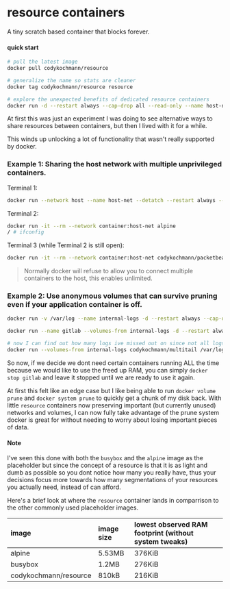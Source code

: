 # resource containers

A tiny scratch based container that blocks forever.

#### quick start
```bash
# pull the latest image
docker pull codykochmann/resource

# generalize the name so stats are cleaner
docker tag codykochmann/resource resource

# explore the unexpected benefits of dedicated resource containers
docker run -d --restart always --cap-drop all --read-only --name host-net --network host resource
```

At first this was just an experiment I was doing to see alternative ways to share resources between containers, but then I lived with it for a while.

This winds up unlocking a lot of functionality that wasn't really supported by docker. 

### Example 1: Sharing the host network with multiple unprivileged containers.

Terminal 1:

```bash
docker run --network host --name host-net --detatch --restart always --cap-drop all --read-only codykochmann/resource
```

Terminal 2:

```bash
docker run -it --rm --network container:host-net alpine
/ # ifconfig
```

Terminal 3 (while Terminal 2 is still open):

```bash
docker run -it --rm --network container:host-net codykochmann/packetbeat
```

> Normally docker will refuse to allow you to connect multiple containers to the host, this enables unlimited.

### Example 2: Use anonymous volumes that can survive pruning even if your application container is off.

```bash
docker run -v /var/log --name internal-logs -d --restart always --cap-drop all --read-only codykochmann/resource
```

```bash
docker run --name gitlab --volumes-from internal-logs -d --restart always gitlab/gitlab-ce:latest
```

```bash
# now I can find out how many logs ive missed out on since not all logs go to stdout 
docker run --volumes-from internal-logs codykochmann/multitail /var/log/gitlab
```

So now, if we decide we dont need certain containers running ALL the time because we would like to use the freed up RAM, you can simply `docker stop gitlab` and leave it stopped until we are ready to use it again.

At first this felt like an edge case but I like being able to run `docker volume prune` and `docker system prune` to quickly get a chunk of my disk back. With little `resource` containers now preserving important (but currently unused) networks and volumes, I can now fully take advantage of the prune system docker is great for without needing to worry about losing important pieces of data. 

#### Note

I've seen this done with both the `busybox` and the `alpine` image as the placeholder but since the concept of a resource is that it is as light and dumb as possible so you dont notice how many you really have, thus your decisions focus more towards how many segmentations of your resources you actually need, instead of can afford.

Here's a brief look at where the `resource` container lands in comparrison to the other commonly used placeholder images. 

| image                 | image size | lowest observed RAM footprint (without system tweaks) |
|:----------------------|:-----------|:--------------------------------------------------------|
| alpine                | 5.53MB     | 376KiB                                                |
| busybox               | 1.2MB      | 276KiB                                                |
| codykochmann/resource | 810kB      | 216KiB                                                |

